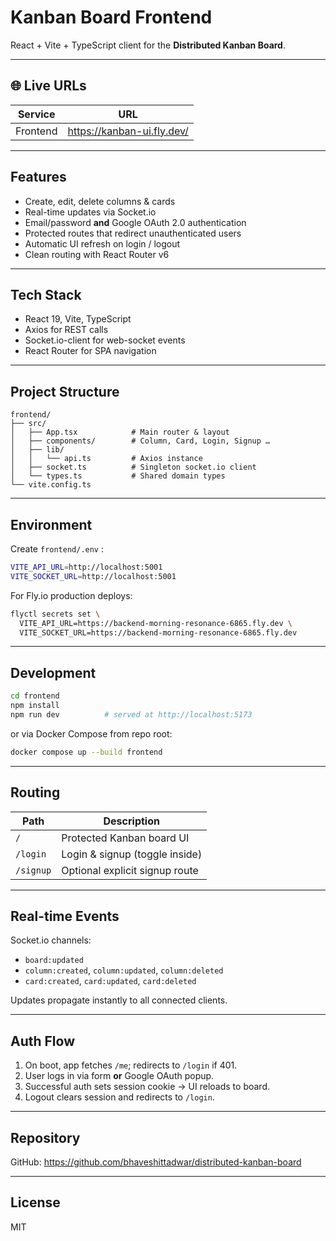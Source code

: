 # Kanban Board Frontend

React + Vite + TypeScript client for the **Distributed Kanban Board**.

---

## 🌐 Live URLs

| Service   | URL                                                         |
|-----------|-------------------------------------------------------------|
| Frontend  | https://kanban-ui.fly.dev/                              |

---

## Features

- Create, edit, delete columns & cards  
- Real-time updates via Socket.io  
- Email/password **and** Google OAuth 2.0 authentication  
- Protected routes that redirect unauthenticated users  
- Automatic UI refresh on login / logout  
- Clean routing with React Router v6

---

## Tech Stack

- React 19, Vite, TypeScript  
- Axios for REST calls  
- Socket.io-client for web-socket events  
- React Router for SPA navigation

---

## Project Structure

~~~text
frontend/
├── src/
│   ├── App.tsx            # Main router & layout
│   ├── components/        # Column, Card, Login, Signup …
│   ├── lib/
│   │   └── api.ts         # Axios instance
│   ├── socket.ts          # Singleton socket.io client
│   └── types.ts           # Shared domain types
└── vite.config.ts
~~~

---

## Environment

Create `frontend/.env` :

~~~bash
VITE_API_URL=http://localhost:5001
VITE_SOCKET_URL=http://localhost:5001
~~~

For Fly.io production deploys:

~~~bash
flyctl secrets set \
  VITE_API_URL=https://backend-morning-resonance-6865.fly.dev \
  VITE_SOCKET_URL=https://backend-morning-resonance-6865.fly.dev
~~~

---

## Development

~~~bash
cd frontend
npm install
npm run dev          # served at http://localhost:5173
~~~

or via Docker Compose from repo root:

~~~bash
docker compose up --build frontend
~~~

---

## Routing

| Path     | Description                          |
|----------|--------------------------------------|
| `/`      | Protected Kanban board UI           |
| `/login` | Login & signup (toggle inside)      |
| `/signup`| Optional explicit signup route      |

---

## Real-time Events

Socket.io channels:

- `board:updated`  
- `column:created`, `column:updated`, `column:deleted`  
- `card:created`,   `card:updated`,   `card:deleted`

Updates propagate instantly to all connected clients.

---

## Auth Flow

1. On boot, app fetches `/me`; redirects to `/login` if 401.  
2. User logs in via form **or** Google OAuth popup.  
3. Successful auth sets session cookie → UI reloads to board.  
4. Logout clears session and redirects to `/login`.

---

## Repository

GitHub: https://github.com/bhaveshittadwar/distributed-kanban-board

---

## License

MIT